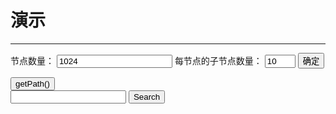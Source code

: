 
# 演示

----

<link rel="stylesheet" type="text/css" href="../smartree.css" media="all" />

<div>
  <form action="" method="get" accept-charset="utf-8">
    <label>节点数量：</label>
    <input type="text" name="tot" value="1024" />
    <label>每节点的子节点数量：</label>
    <input type="text" name="child" value="10" size="3" />
    <input type="submit" value="确定" />
  </form>
</div>
<div>
  <button type="button" id="btn-getpath">getPath()</button>
  <span id="debug"></span>
</div>
<div>
  <form id="formSearch" name="formSearch" action="javascript:void(0)" method="get" accept-charset="utf-8">
    <input type="text" name="key" value="" />
    <input type="submit" value="Search" />
  </form>
</div>
<div id="demo" class="smartree"></div>

<script>

seajs.use(["../smartree"], function(Smartree){

    function getQuery(name){
      var reg = new RegExp("(^|&)"+ name +"=([^&]*)(&|$)");
      var r = window.location.search.substr(1).match(reg);
      if (r!=null) return unescape(r[2]); return null;
    }

    var tot = getQuery("tot");      tot = !tot || isNaN(tot) ? 1024 : tot;
    var cns = getQuery("child"); cns = !cns || isNaN(cns) ? 10 : cns;
    document.forms[0].tot.value = tot;
    document.forms[0].child.value = cns;

    var nodes = [];
    nodes[0] = {"pid":"0", "id":"1", "text":"Node 1"};
    nodes[1] = {"pid":"0", "id":"2", "text":"Node 2"};
    nodes[2] = {"pid":"0", "id":"3", "text":"Node 3"};
    nodes[3] = {"pid":"0", "id":"4", "text":"Node 4"};
    nodes[4] = {"pid":"0", "id":"5", "text":"Node 5"};
    nodes[5] = {"pid":"0", "id":"6", "text":"Node 6"};
    nodes[6] = {"pid":"0", "id":"7", "text":"Node 7"};
    nodes[7] = {"pid":"0", "id":"8", "text":"Node 8"};
    nodes[8] = {"pid":"0", "id":"9", "text":"Node 9"};
    nodes[9] = {"pid":"0", "id":"10", "text":"Node 10"};

    for (i=10; i<tot; i++){
        nodes[i] = {"pid":Math.floor(Math.random()*(tot/cns))+1, "id":i, "text":"Node "+i};
    }

    function $(id){
        return document.getElementById(id);
    }

    window.onload = function(){
        var tree = new Smartree({
            datas:nodes,
            root:0
        });
        document.getElementById("demo").appendChild(tree.valueOf());
        $("btn-getpath").onclick = function(){
            $("debug").innerHTML = tree.getFocusedPath().join("<br />");
        };

        //$("from-search").onsubmit = function(){
        document.forms["formSearch"].onsubmit = function(){
            tree.filter(this.key.value);
            return false;
        };
    };

});
</script>

